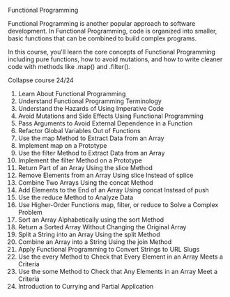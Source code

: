 Functional Programming

Functional Programming is another popular approach to software development. In Functional Programming, code is organized into smaller, basic functions that can be combined to build complex programs.

In this course, you'll learn the core concepts of Functional Programming including pure functions, how to avoid mutations, and how to write cleaner code with methods like .map() and .filter().

Collapse course
24/24

1.	Learn About Functional Programming
2.	Understand Functional Programming Terminology
3.	Understand the Hazards of Using Imperative Code
4.	Avoid Mutations and Side Effects Using Functional Programming
5.	Pass Arguments to Avoid External Dependence in a Function
6.	Refactor Global Variables Out of Functions
7.	Use the map Method to Extract Data from an Array
8.	Implement map on a Prototype
9.	Use the filter Method to Extract Data from an Array
10.	Implement the filter Method on a Prototype
11.	Return Part of an Array Using the slice Method
12.	Remove Elements from an Array Using slice Instead of splice
13.	Combine Two Arrays Using the concat Method
14.	Add Elements to the End of an Array Using concat Instead of push
15.	Use the reduce Method to Analyze Data
16.	Use Higher-Order Functions map, filter, or reduce to Solve a Complex Problem
17.	Sort an Array Alphabetically using the sort Method
18.	Return a Sorted Array Without Changing the Original Array
19.	Split a String into an Array Using the split Method
20.	Combine an Array into a String Using the join Method
21.	Apply Functional Programming to Convert Strings to URL Slugs
22.	Use the every Method to Check that Every Element in an Array Meets a Criteria
23.	Use the some Method to Check that Any Elements in an Array Meet a Criteria
24.	Introduction to Currying and Partial Application